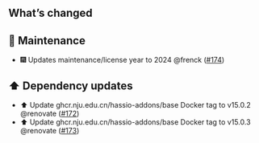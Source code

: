 ## What’s changed

## 🧰 Maintenance

- 🎆 Updates maintenance/license year to 2024 @frenck ([#174](https://github.com/hassio-addons/addon-ftp/pull/174))

## ⬆️ Dependency updates

- ⬆️ Update ghcr.nju.edu.cn/hassio-addons/base Docker tag to v15.0.2 @renovate ([#172](https://github.com/hassio-addons/addon-ftp/pull/172))
- ⬆️ Update ghcr.nju.edu.cn/hassio-addons/base Docker tag to v15.0.3 @renovate ([#173](https://github.com/hassio-addons/addon-ftp/pull/173))
